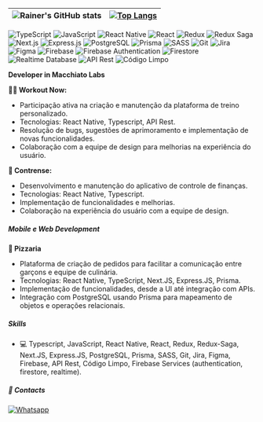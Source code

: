 | ![Rainer's GitHub stats](https://github-readme-stats.vercel.app/api?username=Rainer5259&show_icons=true&height="400"&theme=tokyonight&hide_rank=true&&custom_title=Rainer%20Cordeiro%20GitHub&bg_color=1A1B26&text_color=FFFFFF&border_color=151515) | [![Top Langs](https://github-readme-stats.vercel.app/api/top-langs/?username=Rainer5259&layout=donut&bg_color=1A1B26&text_color=FFFFFF&border_color=151515)](https://github.com/Rainer5259/github-readme-stats) |
| ---------------------------------------------------------------------------------------------------------------------------------------------------------------------------------------------------------------------------------------------------- | --------------------------------------------------------------------------------------------------------------------------------------------------------------------------------------------------------------- |

![TypeScript](https://img.shields.io/badge/TypeScript-007ACC?style=for-the-badge&logo=typescript&logoColor=white)
![JavaScript](https://img.shields.io/badge/JavaScript-F7DF1E?style=for-the-badge&logo=javascript&logoColor=black)
![React Native](https://img.shields.io/badge/React_Native-61DAFB?style=for-the-badge&logo=react&logoColor=white)
![React](https://img.shields.io/badge/React-61DAFB?style=for-the-badge&logo=react&logoColor=white)
![Redux](https://img.shields.io/badge/Redux-764ABC?style=for-the-badge&logo=redux&logoColor=white)
![Redux Saga](https://img.shields.io/badge/Redux_Saga-999999?style=for-the-badge&logo=redux-saga&logoColor=white)
![Next.js](https://img.shields.io/badge/Next.js-000000?style=for-the-badge&logo=next.js&logoColor=white)
![Express.js](https://img.shields.io/badge/Express.js-000000?style=for-the-badge&logo=express&logoColor=white)
![PostgreSQL](https://img.shields.io/badge/PostgreSQL-336791?style=for-the-badge&logo=postgresql&logoColor=white)
![Prisma](https://img.shields.io/badge/Prisma-2D3748?style=for-the-badge&logo=prisma&logoColor=white)
![SASS](https://img.shields.io/badge/SASS-CC6699?style=for-the-badge&logo=sass&logoColor=white)
![Git](https://img.shields.io/badge/Git-F05032?style=for-the-badge&logo=git&logoColor=white)
![Jira](https://img.shields.io/badge/Jira-0052CC?style=for-the-badge&logo=jira&logoColor=white)
![Figma](https://img.shields.io/badge/Figma-F24E1E?style=for-the-badge&logo=figma&logoColor=white)
![Firebase](https://img.shields.io/badge/Firebase-FFCA28?style=for-the-badge&logo=firebase&logoColor=black)
![Firebase Authentication](https://img.shields.io/badge/Firebase_Authentication-FFCA28?style=for-the-badge&logo=firebase&logoColor=black)
![Firestore](https://img.shields.io/badge/Firestore-FFCA28?style=for-the-badge&logo=firebase&logoColor=black)
![Realtime Database](https://img.shields.io/badge/Realtime_Database-FFCA28?style=for-the-badge&logo=firebase&logoColor=black)
![API Rest](https://img.shields.io/badge/API_Rest-008080?style=for-the-badge)
![Código Limpo](https://img.shields.io/badge/Código_Limpo-4CAF50?style=for-the-badge)

**Developer in Macchiato Labs**

**🏋️‍♂️ Workout Now:**

- Participação ativa na criação e manutenção da plataforma de treino personalizado.
- Tecnologias: React Native, Typescript, API Rest.
- Resolução de bugs, sugestões de aprimoramento e implementação de novas funcionalidades.
- Colaboração com a equipe de design para melhorias na experiência do usuário.

**💸 Contrense:**

- Desenvolvimento e manutenção do aplicativo de controle de finanças.
- Tecnologias: React Native, Typescript.
- Implementação de funcionalidades e melhorias.
- Colaboração na experiência do usuário com a equipe de design.

##### Mobile e Web Development

**🍕 Pizzaria**

- Plataforma de criação de pedidos para facilitar a comunicação entre garçons e equipe de culinária.
- Tecnologias: React Native, TypeScript, Next.JS, Express.JS, Prisma.
- Implementação de funcionalidades, desde a UI até integração com APIs.
- Integração com PostgreSQL usando Prisma para mapeamento de objetos e operações relacionais.

##### Skills

- 💻 Typescript, JavaScript, React Native, React, Redux, Redux-Saga, Next.JS, Express.JS, PostgreSQL, Prisma, SASS, Git, Jira, Figma, Firebase, API Rest, Código Limpo, Firebase Services (authentication, firestore, realtime).

##### 🚀 Contacts

[![Whatsapp](https://img.shields.io/badge/WhatsApp-25D366?style=for-the-badge&logo=whatsapp&logoColor=white)](https://api.whatsapp.com/send/?phone=5575998622304&text&type=phone_number&app_absent=0)
